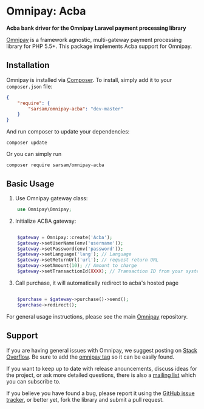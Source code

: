 # Omnipay: Acba

**Acba bank driver for the Omnipay Laravel payment processing library**

[Omnipay](https://github.com/thephpleague/omnipay) is a framework agnostic, multi-gateway payment
processing library for PHP 5.5+. This package implements Acba support for Omnipay.

## Installation

Omnipay is installed via [Composer](http://getcomposer.org/). To install, simply add it
to your `composer.json` file:

```json
{
    "require": {
        "sarsam/omnipay-acba": "dev-master"
    }
}
```

And run composer to update your dependencies:

    composer update

Or you can simply run

    composer require sarsam/omnipay-acba

## Basic Usage

1. Use Omnipay gateway class:

```php
    use Omnipay\Omnipay;
```

2. Initialize ACBA gateway:

```php

    $gateway = Omnipay::create('Acba');
    $gateway->setUserName(env('username'));
    $gateway->setPassword(env('password'));
    $gateway->setLanguage('lang'); // Language
    $gateway->setReturnUrl('url'); // request return URL
    $gateway->setAmount(10); // Amount to charge
    $gateway->setTransactionId(XXXX); // Transaction ID from your system

```

3. Call purchase, it will automatically redirect to acba's hosted page

```php

    $purchase = $gateway->purchase()->send();
    $purchase->redirect();

```

For general usage instructions, please see the main [Omnipay](https://github.com/thephpleague/omnipay)
repository.

## Support

If you are having general issues with Omnipay, we suggest posting on
[Stack Overflow](http://stackoverflow.com/). Be sure to add the
[omnipay tag](http://stackoverflow.com/questions/tagged/omnipay) so it can be easily found.

If you want to keep up to date with release anouncements, discuss ideas for the project,
or ask more detailed questions, there is also a [mailing list](https://groups.google.com/forum/#!forum/omnipay) which
you can subscribe to.

If you believe you have found a bug, please report it using the [GitHub issue tracker](https://github.com/thephpleague/omnipay-idram/issues),
or better yet, fork the library and submit a pull request.